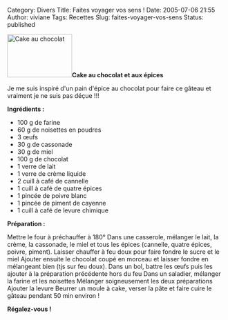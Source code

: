 Category: Divers
Title: Faites voyager vos sens !
Date: 2005-07-06 21:55
Author: viviane
Tags: Recettes
Slug: faites-voyager-vos-sens
Status: published

<img class="alignleft size-full wp-image-873" title="Cake au chocolat" src="http://www.viviane-voyages.com/wp-content/uploads/2005/07/110.jpg" alt="Cake au chocolat" width="150" height="100" /><strong>Cake au chocolat et aux épices</strong>

Je me suis inspiré d'un pain d'épice au chocolat pour faire ce gâteau et vraiment je ne suis pas déçue !!!

<strong>Ingrédients :</strong>

-	100 g de farine
-	60 g de noisettes en poudres
-	3 œufs
-	30 g de cassonade
-	30 g de miel
-	100 g de chocolat
-	1 verre de lait
-	1 verre de crème liquide
-	2 cuill à café de cannelle
-	1 cuill à café de quatre épices
-	1 pincée de poivre blanc
-	1 pincée de piment de cayenne
-	1 cuill à café de levure chimique

<strong>Préparation :</strong>

Mettre le four à préchauffer à 180°
Dans une casserole, mélanger le lait, la crème, la cassonade, le miel et tous les épices (cannelle, quatre épices, poivre, piment).
Laisser chauffer à feu doux pour faire fondre le sucre et le miel
Ajouter ensuite le chocolat coupé en morceau et laisser fondre en mélangeant bien (tjs sur feu doux).
Dans un bol, battre les œufs puis les ajouter à la préparation précédente hors du feu
Dans un saladier, mélanger la farine et les noisettes
Mélanger soigneusement les deux préparations
Ajouter la levure
Beurrer un moule à cake, verser la pâte et faire cuire le gâteau pendant 50 min environ !

<strong>Régalez-vous !</strong>
